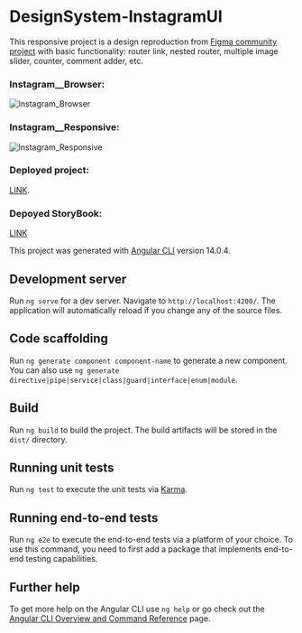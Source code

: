 # DesignSystem-InstagramUI

This responsive project is a design reproduction from [Figma community project](https://www.figma.com/community/file/1039921953318471355) with basic functionality: router link, nested router, multiple image slider, counter, comment adder, etc.

### Instagram__Browser:

![Instagram_Browser](https://user-images.githubusercontent.com/98387598/178837383-bcf1617b-ef62-4f94-8ce3-27d363117425.gif)


### Instagram__Responsive:

![Instagram_Responsive](https://user-images.githubusercontent.com/98387598/178837423-0d7370e0-5bcc-433e-a0fa-f35ca754d3f9.gif)

### Deployed project:

[LINK](https://dancing-chimera-2c9083.netlify.app/home).

### Depoyed StoryBook:

[LINK]()



This project was generated with [Angular CLI](https://github.com/angular/angular-cli) version 14.0.4.

## Development server

Run `ng serve` for a dev server. Navigate to `http://localhost:4200/`. The application will automatically reload if you change any of the source files.

## Code scaffolding

Run `ng generate component component-name` to generate a new component. You can also use `ng generate directive|pipe|service|class|guard|interface|enum|module`.

## Build

Run `ng build` to build the project. The build artifacts will be stored in the `dist/` directory.

## Running unit tests

Run `ng test` to execute the unit tests via [Karma](https://karma-runner.github.io).

## Running end-to-end tests

Run `ng e2e` to execute the end-to-end tests via a platform of your choice. To use this command, you need to first add a package that implements end-to-end testing capabilities.

## Further help

To get more help on the Angular CLI use `ng help` or go check out the [Angular CLI Overview and Command Reference](https://angular.io/cli) page.
